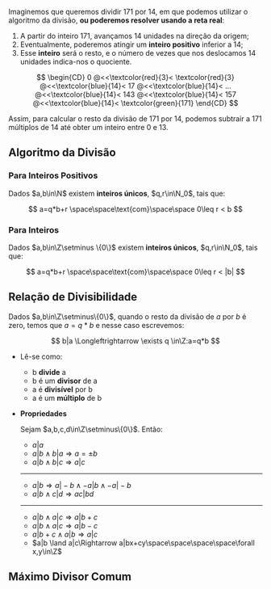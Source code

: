 Imaginemos que queremos dividir 171 por 14, em que podemos utilizar o algoritmo da divisão, **ou poderemos resolver usando a reta real**:

1. A partir do inteiro 171, avançamos 14 unidades na direção da origem;
2. Eventualmente, poderemos atingir um **inteiro positivo** inferior a 14;
3. Esse **inteiro** será o resto, e o número de vezes que nos deslocamos 14 unidades indica-nos o quociente.

$$
\begin{CD}
   0 @<<\textcolor{red}{3}< \textcolor{red}{3} @<<\textcolor{blue}{14}< 17 @<<\textcolor{blue}{14}< ... @<<\textcolor{blue}{14}< 143 @<<\textcolor{blue}{14}< 157 @<<\textcolor{blue}{14}< \textcolor{green}{171}
\end{CD}
$$

Assim, para calcular o resto da divisão de 171 por 14, podemos subtrair a 171 múltiplos de 14 até obter um inteiro entre 0 e 13.

## Algoritmo da Divisão

### Para Inteiros Positivos

Dados $a,b\in\N$ existem **inteiros únicos**, $q,r\in\N_0$, tais que:

$$
a=q*b+r \space\space\text{com}\space\space 0\leq r < b
$$

### Para Inteiros

Dados $a,b\in\Z\setminus \{0\}$ existem **inteiros únicos**, $q,r\in\N_0$, tais que:

$$
a=q*b+r \space\space\text{com}\space\space 0\leq r < |b|
$$

## Relação de Divisibilidade

Dados $a,b\in\Z\setminus\{0\}$, quando o resto da divisão de _a_ por _b_ é zero, temos que $a = q*b$ e nesse caso escrevemos:

$$
b|a \Longleftrightarrow \exists q \in\Z:a=q*b
$$

- Lê-se como:
    - b **divide** a
    - b é um **divisor** de a
    - a é **divisível** por b
    - a é um **múltiplo** de b
- **Propriedades**

    Sejam $a,b,c,d\in\Z\setminus\{0\}$. Então:

    - $a|a$
    - $a|b \land b|a\Rightarrow a=\pm b$
    - $a|b \land b|c\Rightarrow a|c$

    ---

    - $a|b\Rightarrow a|-b\land -a|b\land -a|-b$
    - $a|b\land c|d\Rightarrow ac|bd$

    ---

    - $a|b \land a|c\Rightarrow a|b+c$
    - $a|b \land a|c\Rightarrow a|b-c$
    - $a|b+c \land a|b\Rightarrow a|c$
    - $a|b \land a|c\Rightarrow a|bx+cy\space\space\space\space\forall x,y\in\Z$

## Máximo Divisor Comum
